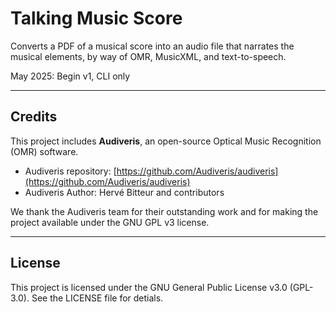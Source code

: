 # Talking Music Score

Converts a PDF of a musical score into an audio file that narrates the musical elements, by way of OMR, MusicXML, and text-to-speech.

May 2025: Begin v1, CLI only 

---

## Credits

This project includes **Audiveris**, an open-source Optical Music Recognition (OMR) software.

- Audiveris repository: [https://github.com/Audiveris/audiveris](https://github.com/Audiveris/audiveris)
- Audiveris Author: Hervé Bitteur and contributors

We thank the Audiveris team for their outstanding work and for making the project available under the GNU GPL v3 license.

---

## License

This project is licensed under the GNU General Public License v3.0 (GPL-3.0). See the
LICENSE file for detials. 
